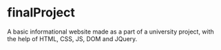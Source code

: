 # finalProject
A basic informational website made as a part of a university project, with the help of HTML, CSS, JS, DOM and JQuery.
